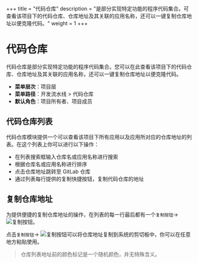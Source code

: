 +++
title = "代码仓库"
description = "是部分实现特定功能的程序代码集合。可查看该项目下的代码仓库、仓库地址及其关联的应用名称，还可以一键复制仓库地址以便克隆代码。"
weight = 1
+++

# 代码仓库

代码仓库是部分实现特定功能的程序代码集合。您可以在此查看该项目下的代码仓库、仓库地址及其关联的应用名称，还可以一键复制仓库地址以便克隆代码。

- **菜单层次**：项目层
- **菜单路径**：开发流水线 > 代码仓库
- **默认角色**：项目所有者、项目成员

## 代码仓库列表

代码仓库模块提供一个可以查看该项目下所有应用以及应用所对应的仓库地址的列表。在这个列表上你可以进行以下操作：

- 在列表搜索框输入仓库名或应用名称进行搜索
- 根据仓库名或应用名称进行排序
- 点击仓库地址跳转至 GitLab 仓库
- 通过列表每行提供的复制快捷按钮，复制代码仓库的地址

## 复制仓库地址

为提供便捷的复制仓库地址的操作，在列表的每一行最后都有一个`复制按钮`→ ![复制按钮](/docs/user-guide/development-pipeline/image/repo_copy_button.png)。

点击`复制按钮`→ ![复制按钮](/docs/user-guide/development-pipeline/image/repo_copy_button.png)可以将仓库地址复制到系统的剪切板中，你可以在任意地方粘贴使用。

<blockquote class="note">
  仓库列表地址前的颜色标记是一个随机颜色，并无特殊含义。
</blockquote>
